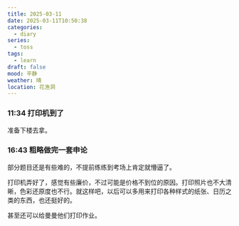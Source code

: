 ```yaml
---
title: 2025-03-11
date: 2025-03-11T10:50:38
categories:
  - diary
series:
  - toss
tags:
  - learn
draft: false
mood: 平静
weather: 晴
location: 花渔洞
---
```



### 11:34 打印机到了

准备下楼去拿。

### 16:43 粗略做完一套申论

部分题目还是有些难的，不提前练练到考场上肯定就懵逼了。

打印机弄好了，感觉有些廉价，不过可能是价格不到位的原因。打印照片也不大清晰，色彩还原度也不行。就这样吧，以后可以多用来打印各种样式的纸张、日历之类的东西，也还挺好的。

甚至还可以给曼曼他们打印作业。
